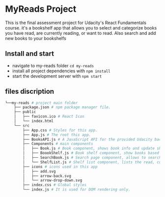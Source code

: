 # MyReads Project
This is the final assessment project for Udacity's React Fundamentals course. it's a bookshelf app that allows you to select and categorize books you have read, are currently reading, or want to read. Also search and add new books to your bookshelfs

## Install and start
- navigate to my-reads folder `cd my-reads`
- install all project dependencies with `npm install`
- start the development server with `npm start`

## files discription
```bash
└──my-reads # project main folder
    ├── package.json # npm package manager file.
    ├── public
    │   ├── favicon.ico # React Icon
    │   └── index.html 
    └── src
        ├── App.css # Styles for this app. 
        ├── App.js # The root this app.
        ├── BooksAPI.js # A JavaScript API for the provided Udacity backend.
        ├── Components # main components
        │   ├── Book.js # Book component, shows book info and update shelf
        │   ├── BoookShelf.js # Book shelf component, show books based on shelf category
        │   ├── SearchBook.js # Search page component, allows to search for books based on book title 
        │   └── ShelfList.js # Shelf list component, lists the read, currently reading, and want to read shelfs
        ├── icons # icons used in this app
        │   ├── add.svg
        │   ├── arrow-back.svg
        │   └── arrow-drop-down.svg
        ├── index.css # Global styles
        └── index.js # It is used for DOM rendering only.
```